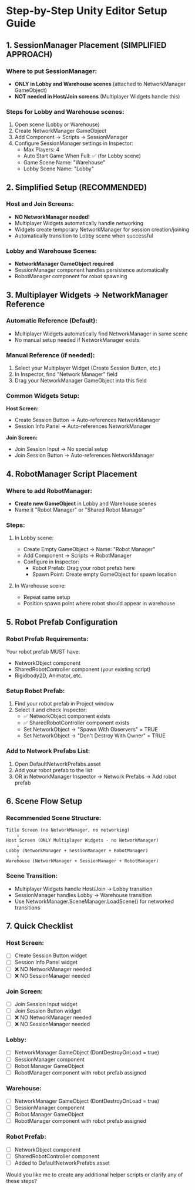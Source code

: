 # Step-by-Step Unity Editor Setup Guide

## 1. SessionManager Placement (SIMPLIFIED APPROACH)

### Where to put SessionManager:
- **ONLY in Lobby and Warehouse scenes** (attached to NetworkManager GameObject)
- **NOT needed in Host/Join screens** (Multiplayer Widgets handle this)

### Steps for Lobby and Warehouse scenes:
1. Open scene (Lobby or Warehouse)
2. Create NetworkManager GameObject
3. Add Component → Scripts → SessionManager
4. Configure SessionManager settings in Inspector:
   - Max Players: 4
   - Auto Start Game When Full: ✅ (for Lobby scene)
   - Game Scene Name: "Warehouse"
   - Lobby Scene Name: "Lobby"

## 2. Simplified Setup (RECOMMENDED)

### Host and Join Screens:
- **NO NetworkManager needed!**
- Multiplayer Widgets automatically handle networking
- Widgets create temporary NetworkManager for session creation/joining
- Automatically transition to Lobby scene when successful

### Lobby and Warehouse Scenes:
- **NetworkManager GameObject required**
- SessionManager component handles persistence automatically
- RobotManager component for robot spawning

## 3. Multiplayer Widgets → NetworkManager Reference

### Automatic Reference (Default):
- Multiplayer Widgets automatically find NetworkManager in same scene
- No manual setup needed if NetworkManager exists

### Manual Reference (if needed):
1. Select your Multiplayer Widget (Create Session Button, etc.)
2. In Inspector, find "Network Manager" field
3. Drag your NetworkManager GameObject into this field

### Common Widgets Setup:
**Host Screen:**
- Create Session Button → Auto-references NetworkManager
- Session Info Panel → Auto-references NetworkManager

**Join Screen:**
- Join Session Input → No special setup
- Join Session Button → Auto-references NetworkManager

## 4. RobotManager Script Placement

### Where to add RobotManager:
- **Create new GameObject** in Lobby and Warehouse scenes
- Name it "Robot Manager" or "Shared Robot Manager"

### Steps:
1. In Lobby scene:
   - Create Empty GameObject → Name: "Robot Manager"
   - Add Component → Scripts → RobotManager
   - Configure in Inspector:
     - Robot Prefab: Drag your robot prefab here
     - Spawn Point: Create empty GameObject for spawn location

2. In Warehouse scene:
   - Repeat same setup
   - Position spawn point where robot should appear in warehouse

## 5. Robot Prefab Configuration

### Robot Prefab Requirements:
Your robot prefab MUST have:
- NetworkObject component
- SharedRobotController component (your existing script)
- Rigidbody2D, Animator, etc.

### Setup Robot Prefab:
1. Find your robot prefab in Project window
2. Select it and check Inspector:
   - ✅ NetworkObject component exists
   - ✅ SharedRobotController component exists
   - Set NetworkObject → "Spawn With Observers" = TRUE
   - Set NetworkObject → "Don't Destroy With Owner" = TRUE

### Add to Network Prefabs List:
1. Open DefaultNetworkPrefabs.asset
2. Add your robot prefab to the list
3. OR in NetworkManager Inspector → Network Prefabs → Add robot prefab

## 6. Scene Flow Setup

### Recommended Scene Structure:
```
Title Screen (no NetworkManager, no networking)
    ↓
Host Screen (ONLY Multiplayer Widgets - no NetworkManager)
    ↓
Lobby (NetworkManager + SessionManager + RobotManager)
    ↓
Warehouse (NetworkManager + SessionManager + RobotManager)
```

### Scene Transition:
- Multiplayer Widgets handle Host/Join → Lobby transition
- SessionManager handles Lobby → Warehouse transition
- Use NetworkManager.SceneManager.LoadScene() for networked transitions

## 7. Quick Checklist

### Host Screen:
- [ ] Create Session Button widget
- [ ] Session Info Panel widget
- [ ] ❌ NO NetworkManager needed
- [ ] ❌ NO SessionManager needed

### Join Screen:
- [ ] Join Session Input widget
- [ ] Join Session Button widget
- [ ] ❌ NO NetworkManager needed
- [ ] ❌ NO SessionManager needed

### Lobby:
- [ ] NetworkManager GameObject (DontDestroyOnLoad = true)
- [ ] SessionManager component
- [ ] Robot Manager GameObject
- [ ] RobotManager component with robot prefab assigned

### Warehouse:
- [ ] NetworkManager GameObject (DontDestroyOnLoad = true)
- [ ] SessionManager component  
- [ ] Robot Manager GameObject
- [ ] RobotManager component with robot prefab assigned

### Robot Prefab:
- [ ] NetworkObject component
- [ ] SharedRobotController component
- [ ] Added to DefaultNetworkPrefabs.asset

Would you like me to create any additional helper scripts or clarify any of these steps?
